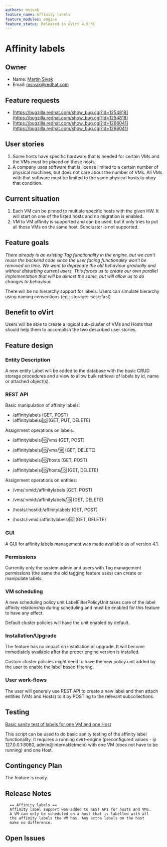 ```yaml
---
authors: msivak
feature_name: Affinity labels
feature_modules: engine
feature_status: Released in oVirt 4.0 RC
---
```


# Affinity labels

## Owner

*   Name: [Martin Sivak](User:msivak)
*   Email: <msivak@redhat.com>

## Feature requests

- [https://bugzilla.redhat.com/show_bug.cgi?id=1254818](https://bugzilla.redhat.com/show_bug.cgi?id=1254818)
- [https://bugzilla.redhat.com/show_bug.cgi?id=1266041](https://bugzilla.redhat.com/show_bug.cgi?id=1266041)

## User stories

1. Some hosts have specific hardware that is needed for certain VMs and the VMs must be placed on those hosts
1. A company uses software that is license limited to a certain number of physical machines, but does not care about the number of VMs. All VMs with that software must be limited to the same physical hosts to obey that condition.

## Current situation

1. Each VM can be pinned to multiple specific hosts with the given HW. It will start on one of the listed hosts and no migration is enabled.
1. VM to VM affinity is supported and can be used, but it only tries to put all those VMs on the same host. Subcluster is not supported.


## Feature goals

*There already is an existing Tag functionality in the engine, but we can’t reuse the backend code since the user facing functionality won’t be removed on time. We want to deprecate the old behaviour gradually and without disturbing current users. This forces us to create our own parallel implementation that will be almost the same, but will allow us to do changes to behaviour.*

There will be no hierarchy support for labels. Users can simulate hierarchy using naming conventions (eg.: storage::iscsi::fast)

## Benefit to oVirt

Users will be able to create a logical sub-cluster of VMs and Hosts that should help them to accomplish the two described user stories.

## Feature design

### Entity Description

A new entity Label will be added to the database with the basic CRUD storage procedures and a view to allow bulk retrieval of labels by id, name or attached object(s).

### REST API

Basic manipulation of affinity labels:

- /affinitylabels (GET, POST)
- /affinitylabels/:id: (GET, PUT, DELETE)

Assignment operations on labels:

- /affinitylabels/:id:/vms (GET, POST)
- /affinitylabels/:id:/vms/:id: (GET, DELETE)

- /affinitylabels/:id:/hosts (GET, POST)
- /affinitylabels/:id:/hosts/:id: (GET, DELETE)

Assignment operations on entities:

- /vms/:vmid:/affinitylabels (GET, POST)
- /vms/:vmid:/affinitylabels/:id: (GET, DELETE)

- /hosts/:hostid:/affinitylabels (GET, POST)
- /hosts/:vmid:/affinitylabels/:id: (GET, DELETE)

### GUI

A [GUI](/develop/release-management/features/sla/affinity-labels-management-via-admin-portal.html) for affinity labels management was made available as of version 4.1.

### Permissions

Currently only the system admin and users with Tag management permissions (the same the old tagging feature uses) can create or manipulate labels.

### VM scheduling

A new scheduling policy unit LabelFilterPolicyUnit takes care of the label affinity relationship during scheduling and must be enabled for this feature to have any effect.

Default cluster policies will have the unit enabled by default.

### Installation/Upgrade

The feature has no impact on installation or upgrade. It will become immediately available after the proper engine version is installed.

Custom cluster policies might need to have the new policy unit added by the user to enable the label based filtering.

### User work-flows

The user will generaly use REST API to create a new label and then attach entities (VMs and Hosts) to it by POSTing to the relevant subcollections.

## Testing

[Basic sanity test of labels for one VM and one Host](https://bugzilla.redhat.com/attachment.cgi?id=1164031)

This script can be used to do basic sanity testing of the affinity label functionality. It requires a running ovirt-engine (preconfigured values - ip 127.0.0.1:8080, admin@internal:letmein) with one VM (does not have to be running) and one Host.

## Contingency Plan

The feature is ready.

## Release Notes

      == Affinity labels ==
      Affinity label support was added to REST API for hosts and VMs.
      A VM can only be scheduled on a host that is labelled with all
      the affinity labels the VM has. Any extra labels on the host
      make no difference.

## Open Issues
